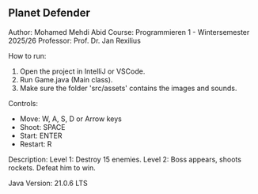 Planet Defender
----------------

Author: Mohamed Mehdi Abid
Course: Programmieren 1 - Wintersemester 2025/26
Professor: Prof. Dr. Jan Rexilius

How to run:
1. Open the project in IntelliJ or VSCode.
2. Run Game.java (Main class).
3. Make sure the folder 'src/assets' contains the images and sounds.

Controls:
- Move: W, A, S, D or Arrow keys
- Shoot: SPACE
- Start: ENTER
- Restart: R

Description:
Level 1: Destroy 15 enemies.
Level 2: Boss appears, shoots rockets. Defeat him to win.

Java Version: 21.0.6 LTS
